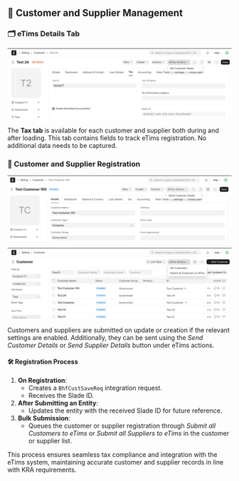 ## 🧾 Customer and Supplier Management

### 🗂️ eTims Details Tab

<a id="customer_supplier_management"></a>
![Customer and Supplier Registration Screenshot](../images/customer_details.png)

The **Tax tab** is available for each customer and supplier both during and after loading. This tab contains fields to track eTims registration. No additional data needs to be captured.

### 📝 Customer and Supplier Registration

<a id="customer_supplier_registration"></a>
![Customer and Supplier Doctype Customisations](../images/customer_management.png)

![Customer and Supplier List Screenshot](../images/customer_list.png)

Customers and suppliers are submitted on update or creation if the relevant settings are enabled. Additionally, they can be sent using the _Send Customer Details_ or _Send Supplier Details_ button under eTims actions.

#### 🛠️ Registration Process

1. **On Registration**:
   - Creates a `BhfCustSaveReq` integration request.
   - Receives the Slade ID.
2. **After Submitting an Entity**:
   - Updates the entity with the received Slade ID for future reference.
3. **Bulk Submission**:
   - Queues the customer or supplier registration through _Submit all Customers to eTims_ or _Submit all Suppliers to eTims_ in the customer or supplier list.

This process ensures seamless tax compliance and integration with the eTims system, maintaining accurate customer and supplier records in line with KRA requirements.
